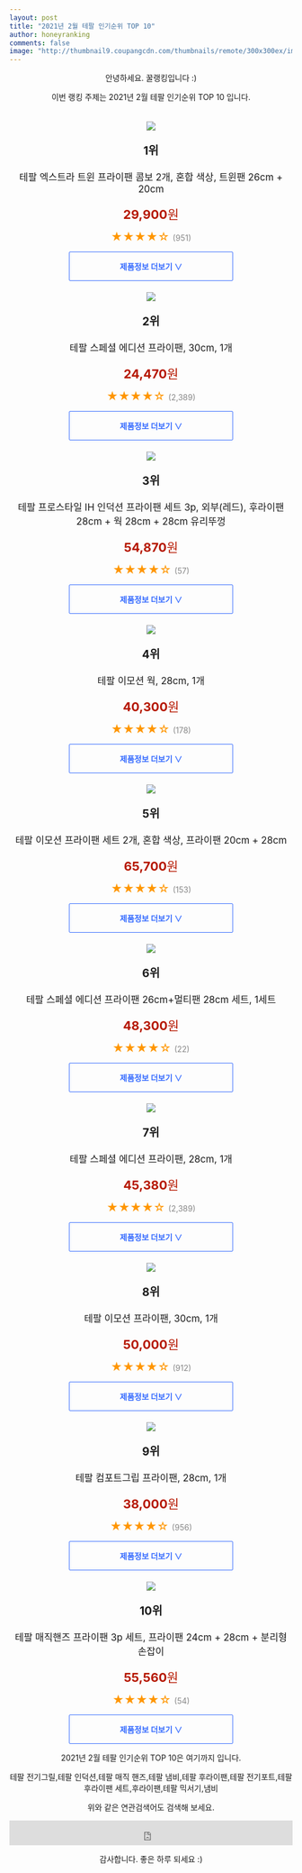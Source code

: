 ```yaml
--- 
layout: post 
title: "2021년 2월 테팔 인기순위 TOP 10" 
author: honeyranking 
comments: false 
image: "http://thumbnail9.coupangcdn.com/thumbnails/remote/300x300ex/image/retail/images/2018/06/27/16/8/2922ab5f-1759-4f2f-96c2-116203947090.jpg" 
--- 
```

<p style="text-align: center;">안녕하세요. 꿀랭킹입니다 :)</p> <p style="text-align: center;">이번 랭킹 주제는 2021년 2월 테팔 인기순위 TOP 10 입니다.</p><center><img src="http://thumbnail9.coupangcdn.com/thumbnails/remote/300x300ex/image/retail/images/2018/06/27/16/8/2922ab5f-1759-4f2f-96c2-116203947090.jpg" style="margin-top:20px" /></center> <p style="text-align: center; font-size: 20px"><b>1위</b></p> <p style="text-align: center; font-size: 17px">테팔 엑스트라 트윈 프라이팬 콤보 2개, 혼합 색상, 트윈팬 26cm + 20cm</p> <p style="text-align: center;"><span style="color: #b61800; font-size: 22px;"><b>29,900</b>원</span></p> <p style="text-align: center;"><span style="color: #ff9600; font-size: 20px;">★★★★☆ </span><span style="color: #878787;">(951)</span></p> <center><a href="https://coupa.ng/bSbwM4"> <div style="font-size: 14px; display: inline-block; padding: 15px 90px; color: #346aff; border-radius: 2px; border: 1px solid #346aff; cursor: pointer;"><b>제품정보 더보기 &or;</b></div> </a></center><center><img src="http://thumbnail8.coupangcdn.com/thumbnails/remote/300x300ex/image/product/image/vendoritem/2018/10/26/3063748996/0cd1bc25-d0db-448c-9bc7-20f92361d350.jpg" style="margin-top:20px" /></center> <p style="text-align: center; font-size: 20px"><b>2위</b></p> <p style="text-align: center; font-size: 17px">테팔 스페셜 에디션 프라이팬, 30cm, 1개</p> <p style="text-align: center;"><span style="color: #b61800; font-size: 22px;"><b>24,470</b>원</span></p> <p style="text-align: center;"><span style="color: #ff9600; font-size: 20px;">★★★★☆ </span><span style="color: #878787;">(2,389)</span></p> <center><a href="https://coupa.ng/bSbwM5"> <div style="font-size: 14px; display: inline-block; padding: 15px 90px; color: #346aff; border-radius: 2px; border: 1px solid #346aff; cursor: pointer;"><b>제품정보 더보기 &or;</b></div> </a></center><center><img src="http://thumbnail10.coupangcdn.com/thumbnails/remote/300x300ex/image/retail/images/2019/11/18/13/9/16d23d8a-c5a8-48ea-817d-a851a2600eac.jpg" style="margin-top:20px" /></center> <p style="text-align: center; font-size: 20px"><b>3위</b></p> <p style="text-align: center; font-size: 17px">테팔 프로스타일 IH 인덕션 프라이팬 세트 3p, 외부(레드), 후라이팬 28cm + 웍 28cm + 28cm 유리뚜껑</p> <p style="text-align: center;"><span style="color: #b61800; font-size: 22px;"><b>54,870</b>원</span></p> <p style="text-align: center;"><span style="color: #ff9600; font-size: 20px;">★★★★☆ </span><span style="color: #878787;">(57)</span></p> <center><a href="https://coupa.ng/bSbwM7"> <div style="font-size: 14px; display: inline-block; padding: 15px 90px; color: #346aff; border-radius: 2px; border: 1px solid #346aff; cursor: pointer;"><b>제품정보 더보기 &or;</b></div> </a></center><center><img src="http://thumbnail10.coupangcdn.com/thumbnails/remote/300x300ex/image/retail/images/72146982534189-3dcfd3d0-81cf-4bfb-8063-d32712a179fa.jpg" style="margin-top:20px" /></center> <p style="text-align: center; font-size: 20px"><b>4위</b></p> <p style="text-align: center; font-size: 17px">테팔 이모션 웍, 28cm, 1개</p> <p style="text-align: center;"><span style="color: #b61800; font-size: 22px;"><b>40,300</b>원</span></p> <p style="text-align: center;"><span style="color: #ff9600; font-size: 20px;">★★★★☆ </span><span style="color: #878787;">(178)</span></p> <center><a href="https://coupa.ng/bSbwNa"> <div style="font-size: 14px; display: inline-block; padding: 15px 90px; color: #346aff; border-radius: 2px; border: 1px solid #346aff; cursor: pointer;"><b>제품정보 더보기 &or;</b></div> </a></center><center><img src="http://thumbnail8.coupangcdn.com/thumbnails/remote/300x300ex/image/retail/images/72147229049739-b0aa678b-c426-4540-b7d7-0f621685ece5.jpg" style="margin-top:20px" /></center> <p style="text-align: center; font-size: 20px"><b>5위</b></p> <p style="text-align: center; font-size: 17px">테팔 이모션 프라이팬 세트 2개, 혼합 색상, 프라이팬 20cm + 28cm</p> <p style="text-align: center;"><span style="color: #b61800; font-size: 22px;"><b>65,700</b>원</span></p> <p style="text-align: center;"><span style="color: #ff9600; font-size: 20px;">★★★★☆ </span><span style="color: #878787;">(153)</span></p> <center><a href="https://coupa.ng/bSbwNc"> <div style="font-size: 14px; display: inline-block; padding: 15px 90px; color: #346aff; border-radius: 2px; border: 1px solid #346aff; cursor: pointer;"><b>제품정보 더보기 &or;</b></div> </a></center><center><img src="http://thumbnail7.coupangcdn.com/thumbnails/remote/300x300ex/image/product/image/vendoritem/2019/09/03/3063993292/b6d7846c-17fc-4d6f-9636-6f3c367ab1b7.jpg" style="margin-top:20px" /></center> <p style="text-align: center; font-size: 20px"><b>6위</b></p> <p style="text-align: center; font-size: 17px">테팔 스페셜 에디션 프라이팬 26cm+멀티팬 28cm 세트, 1세트</p> <p style="text-align: center;"><span style="color: #b61800; font-size: 22px;"><b>48,300</b>원</span></p> <p style="text-align: center;"><span style="color: #ff9600; font-size: 20px;">★★★★☆ </span><span style="color: #878787;">(22)</span></p> <center><a href="https://coupa.ng/bSbwNf"> <div style="font-size: 14px; display: inline-block; padding: 15px 90px; color: #346aff; border-radius: 2px; border: 1px solid #346aff; cursor: pointer;"><b>제품정보 더보기 &or;</b></div> </a></center><center><img src="http://thumbnail8.coupangcdn.com/thumbnails/remote/300x300ex/image/product/image/vendoritem/2019/02/27/3063749015/5cfd4e8c-5c65-4476-a9b7-5140da8d7cbb.jpg" style="margin-top:20px" /></center> <p style="text-align: center; font-size: 20px"><b>7위</b></p> <p style="text-align: center; font-size: 17px">테팔 스페셜 에디션 프라이팬, 28cm, 1개</p> <p style="text-align: center;"><span style="color: #b61800; font-size: 22px;"><b>45,380</b>원</span></p> <p style="text-align: center;"><span style="color: #ff9600; font-size: 20px;">★★★★☆ </span><span style="color: #878787;">(2,389)</span></p> <center><a href="https://coupa.ng/bSbwNh"> <div style="font-size: 14px; display: inline-block; padding: 15px 90px; color: #346aff; border-radius: 2px; border: 1px solid #346aff; cursor: pointer;"><b>제품정보 더보기 &or;</b></div> </a></center><center><img src="http://thumbnail9.coupangcdn.com/thumbnails/remote/300x300ex/image/retail/images/72147146290740-237352b3-077a-43b5-950b-05a85171f598.jpg" style="margin-top:20px" /></center> <p style="text-align: center; font-size: 20px"><b>8위</b></p> <p style="text-align: center; font-size: 17px">테팔 이모션 프라이팬, 30cm, 1개</p> <p style="text-align: center;"><span style="color: #b61800; font-size: 22px;"><b>50,000</b>원</span></p> <p style="text-align: center;"><span style="color: #ff9600; font-size: 20px;">★★★★☆ </span><span style="color: #878787;">(912)</span></p> <center><a href="https://coupa.ng/bSbwNj"> <div style="font-size: 14px; display: inline-block; padding: 15px 90px; color: #346aff; border-radius: 2px; border: 1px solid #346aff; cursor: pointer;"><b>제품정보 더보기 &or;</b></div> </a></center><center><img src="http://thumbnail8.coupangcdn.com/thumbnails/remote/300x300ex/image/product/image/vendoritem/2018/01/26/3035049489/5ac3887c-4806-4572-b14d-0fe04281c50e.jpg" style="margin-top:20px" /></center> <p style="text-align: center; font-size: 20px"><b>9위</b></p> <p style="text-align: center; font-size: 17px">테팔 컴포트그립 프라이팬, 28cm, 1개</p> <p style="text-align: center;"><span style="color: #b61800; font-size: 22px;"><b>38,000</b>원</span></p> <p style="text-align: center;"><span style="color: #ff9600; font-size: 20px;">★★★★☆ </span><span style="color: #878787;">(956)</span></p> <center><a href="https://coupa.ng/bSbwNl"> <div style="font-size: 14px; display: inline-block; padding: 15px 90px; color: #346aff; border-radius: 2px; border: 1px solid #346aff; cursor: pointer;"><b>제품정보 더보기 &or;</b></div> </a></center><center><img src="http://thumbnail10.coupangcdn.com/thumbnails/remote/300x300ex/image/product/image/vendoritem/2019/03/29/3578015951/0b08766e-53d5-44be-b30b-acbd855b4fe3.jpg" style="margin-top:20px" /></center> <p style="text-align: center; font-size: 20px"><b>10위</b></p> <p style="text-align: center; font-size: 17px">테팔 매직핸즈 프라이팬 3p 세트, 프라이팬 24cm + 28cm + 분리형 손잡이</p> <p style="text-align: center;"><span style="color: #b61800; font-size: 22px;"><b>55,560</b>원</span></p> <p style="text-align: center;"><span style="color: #ff9600; font-size: 20px;">★★★★☆ </span><span style="color: #878787;">(54)</span></p> <center><a href="https://coupa.ng/bSbwNp"> <div style="font-size: 14px; display: inline-block; padding: 15px 90px; color: #346aff; border-radius: 2px; border: 1px solid #346aff; cursor: pointer;"><b>제품정보 더보기 &or;</b></div> </a></center> <p style="text-align: center;">2021년 2월 테팔 인기순위 TOP 10은 여기까지 입니다.</p> <p style="text-align: center;">테팔 전기그릴,테팔 인덕션,테팔 매직 핸즈,테팔 냄비,테팔 후라이팬,테팔 전기포트,테팔 후라이팬 세트,후라이팬,테팔 믹서기,냄비</p> <p style="text-align: center;">위와 같은 연관검색어도 검색해 보세요.</p> <iframe src="https://coupa.ng/bSaIdo" width="100%" height="44" frameborder="0" scrolling="no" referrerpolicy="unsafe-url"></iframe> <p style="text-align: center;">감사합니다. 좋은 하루 되세요 :)</p>
